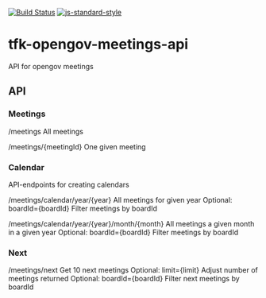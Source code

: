 [![Build Status](https://travis-ci.org/telemark/tfk-opengov-meetings-api.svg?branch=master)](https://travis-ci.org/telemark/tfk-opengov-meetings-api)
[![js-standard-style](https://img.shields.io/badge/code%20style-standard-brightgreen.svg?style=flat)](https://github.com/feross/standard)
# tfk-opengov-meetings-api
API for opengov meetings

## API

### Meetings
/meetings
All meetings

/meetings/{meetingId}
One given meeting

### Calendar
API-endpoints for creating calendars

/meetings/calendar/year/{year}
All meetings for given year
Optional: boardId={boardId}
Filter meetings by boardId

/meetings/calendar/year/{year}/month/{month}
All meetings a given month in a given year
Optional: boardId={boardId}
Filter meetings by boardId

### Next
/meetings/next
Get 10 next meetings
Optional: limit={limit}
Adjust number of meetings returned
Optional: boardId={boardId}
Filter next meetings by boardId